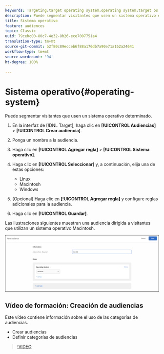 ```yaml
---
keywords: Targeting;target operating system;operating system;target os;os;target linux;linux;target windows;windows;target macintosh;macintosh;mac;target mac;win;target win
description: Puede segmentar visitantes que usen un sistema operativo determinado.
title: Sistema operativo
feature: audiences
topic: Classic
uuid: 79cebc00-80c7-4e32-8b26-ece7007751a4
translation-type: tm+mt
source-git-commit: b2f80c89ecceb6f88a176db7a90e71a162a24641
workflow-type: tm+mt
source-wordcount: '94'
ht-degree: 100%

---
```



# Sistema operativo{#operating-system}

Puede segmentar visitantes que usen un sistema operativo determinado.

1. En la interfaz de [!DNL Target], haga clic en **[!UICONTROL Audiencias]** > **[!UICONTROL Crear audiencia]**.
1. Ponga un nombre a la audiencia.
1. Haga clic en **[!UICONTROL Agregar regla]** > **[!UICONTROL Sistema operativo]**.
1. Haga clic en **[!UICONTROL Seleccionar]** y, a continuación, elija una de estas opciones:

   * Linux
   * Macintosh
   * Windows

1. (Opcional) Haga clic en **[!UICONTROL Agregar regla]** y configure reglas adicionales para la audiencia.
1. Haga clic en **[!UICONTROL Guardar]**.

Las ilustraciones siguientes muestran una audiencia dirigida a visitantes que utilizan un sistema operativo Macintosh.

![](assets/target_os.png)

## Vídeo de formación: Creación de audiencias

Este vídeo contiene información sobre el uso de las categorías de audiencias.

* Crear audiencias
* Definir categorías de audiencias

>[!VIDEO](https://video.tv.adobe.com/v/17392)

